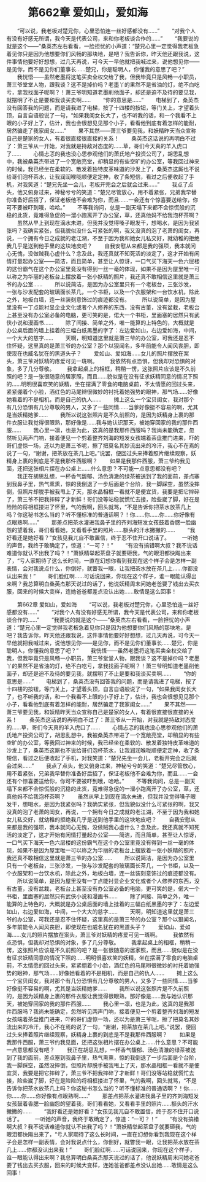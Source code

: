 # 　　第662章 爱如山，爱如海
　　“可以说，我老板对楚兄你，心里恐怕连一丝好感都没有……”
　　“对我个人有没有好感无所谓，我今天是代表公司，来和你老板谈合作的……”
　　“我要说的就是这个——”桑英杰左右看看，一脸担忧的小声道：“楚兄心里一定觉得我老板急着见你只是因为他想要你们风畅的那块地，是吧？我告诉你，昨天他还跟我说，这件事情他要好好想想，过几天再说，可今天一早他就把我喊过来，说他想见你——是见你，而不是见你们董事长……楚兄，你是聪明人，你懂我的意思了吧？”
　　我恍悟——虽然老墨将这笔买卖全权交给了我，但我毕竟只是风畅一小职员，萧三爷堂堂人物，跟我谈？这不是掉价吗？老墨丫的果然不是省油的灯，绝不白吃亏，拿我找面子呢啊？！萧三爷明知道老墨削他面子，却还是迫不及待的要见我，就摆明了不止是要和我谈买卖啊……
　　“你的意思是……”
　　电梯到了，桑英杰没有回答我的问题，而是请我进了电梯，按了十四楼的按钮，等门关上，才望着头顶，自言自语般说了一句，“如果我闺女长大了，也不听我的话，和一个我看不上眼的小子好上了，估计，我也会很想见见那个小子，看看他到底有着怎样的能耐，居然骗走了我家闺女……”
　　果不其然——萧三爷要见我，和妖精昨天当众宣称自己是楚家的女人，有着很直接很直接的关系！
　　桑英杰这话说的再明白不过了：萧三爷从一开始，对我就是持敌对态度的……草，哥们今天真的羊入虎口了……
　　心情忐忑的我也没心思参观他们的萧氏地产投资公司了，胡思乱想中，我被桑英杰带进了一个宽敞亮堂，却稍显的有些空旷的办公室，等我回过神来的时候，我已经坐在柔软的、散发着独特皮革味道的沙发上了，桑英杰这厮也不说给哥们泡杯茶水，让我润润喉咙顺便定定神，收了条短信，看过之后便收起了手机，对我笑道：“楚兄先坐一会儿，老板开完会之后就会过来……”
　　我点了点头，他又俯身过来，神秘兮兮的笑道：“楚兄尽管放心，用不着紧张，兄弟我早替你准备好后招了，保证老板他不会难为你，而且……一会还有个惊喜要送给你，你可不要被吓到哦，哈哈。”
　　不等我询问，总是一副天塌下来都不会惊慌般的沉稳的此货，竟难得急促的一溜小跑离开了办公室，草，还真他妈不给我泡杯茶啊？
　　虽然从早上到现在滴水未进，但我并没觉得嗓子眼发干，想喝水，是因为我紧张吗？我确实紧张，但我貌似没什么可紧张的啊，我又没真的泡了老萧的闺女，再说，一个拥有今日之成就的老江湖，不至于因为我和她女儿私交好，就幼稚的拒绝我几乎是送到他手里的这块地皮吧？
　　自我安慰从来都是我的强项，我本就问心无愧，没做贼我心虚什么？念及此，我还真就不知死活的淡定了，这才开始有闲情打量起办公室——简洁，而且简单，甚至让人惊讶，一口气买下海天一色六层楼的这份霸气在这个办公室里竟没有得到一丝一毫的体现，如果不是因为屋里唯一可以称之为华丽的老板台上摆放着一张小妖精的照片，我还真不敢相信这里就是萧三爷的办公室……
　　所以说简洁，是因为办公室里只有一个老板台，三张沙发，一张与沙发配套的玻璃面长茶几，一个书柜，以及一个衣服架和一台饮水机，除此之外，地板白墙，连一丝装刻意饰过的痕迹都没有。
　　所以说简单，是因为屋里没有一丁点能衬显企业文化或者个人修养的东西，没有古董，没有盆栽，老板台上甚至没有办公室必备的电脑，更可笑的是，偌大一个书柜，里面塞的居然只有武侠小说和漫画书……
　　除了间接、简单之外，唯一能算的上特色的，大概就是办公桌后面的墙上挂着的三幅白纸黑墨的字了：左边爱如山，右边爱如海，中间，一个大大的慈字……
　　天啊，明知道这里就是萧三爷的办公室，可我还是忍不住怀疑，这里真的是萧三爷的办公室？那个以狠闻名，多年前能令人闻风丧胆，即使现在也威名犹在的黑道头子？
　　爱如山、爱如海……女儿的照片摆放在案头，萧三爷对妖精的疼爱可见一斑啊。
　　我依然有点恐惧，但我却对恐惧的对象，多了几分尊敬。
　　我拿起桌上的相框，稍稍一愣，这张照片应该是不久前照的吧？是一张很随意的居家照，而且……貌似是在没有征求妖精同意的情况下照的……明明很喜欢笑的妖精，坐在摆满了零食的电脑桌前，不太情愿的回过头来，紧紧绷着个小脸，酒红色的马尾辫很微妙的衬托着她强势的眼神，那气场……好像她看着的不是相机，而是自己的仇人……
　　摊上这么一个宝贝闺女，我对那个有几分恐惧有几分尊敬的男人，又多了一些同情……当爹好像挺不容易的啊，尤其是当妖精她爹……
　　我所以说这张照片是不久前照的，是因为妖精身上裹的那件衣服让我觉得很眼熟，那好像是……我与她认识那天，被她穿回家的我的那件西服……
　　我心里一凛，也是为此，这真的是我那件西服吗？我尚未能确定，忽然听见两声门响，接着便见一个剪着整齐刘海的短发女孩端着茶盘推门进来，吓的哥们虚惊一场，还以为是萧三爷呢，擦了把莫名其妙流出来的冷汗，我心不在焉的说了一句，“谢谢，把茶放在茶几上吧。”说罢，便回过头来捧着照片继续观察，妖精身上裹的到底是不是我那件西服啊？
　　如果是我那件西服，萧三爷约我见面，还把这张相片摆在办公桌上……什么意思？不可能一点意思都没有吧？
　　我正在胡思乱想，一杯香气馥郁、汤色清澈的绿茶被送到了我的面前，差点塞到我鼻子里，热气熏熏，惊的我倒退了一步后面是个台阶，我一脚踩空，虽然没摔倒，但照片却脱手被我甩上了天，那水晶相框一看就不是便宜货，我要是把它摔碎了，萧三爷不把我摔碎了才新鲜！哥们没等站稳就慌忙去接，险些崴了脚，好在是险险的将相框搂进了怀里，气的我啊，回头就骂，“不是告诉你把茶水放茶几上吗？你这秘书怎么当的？听不懂标准的普通话啊？！你……你……你……你好像有点眼熟啊……”
　　那差点把茶水灌进我鼻子里的齐刘海短发女孩鼓着香腮一脸幽怨的望着我，哥们看看她，又看看手里的照片……额头的汗水撇撇的……
　　“我好看还是她好看？”女孩见我兀自不敢置信，终于忍不住开口说话了。
　　一听她的声音，我终于敢确定了，惊道：“一可？！”
　　“有没有搞错啊大叔？我不说话难道你就认不出我了吗？！”萧妖精举起茶盘子就要砸我，气的眼泪都快飚出来了，“亏人家期待了这么长时间，一直在幻想你看到我现在这个样子会是怎样一副表情，会对我说点什么，你倒好，就瞥我一眼，让我把茶水放在茶几上……你都没认出来我！”
　　哥们脸红啊……可话说回来，你现在这个样子，谁一眼能认得出来啊？我总算明白桑英杰那天说过的话了，他说妖精周末问她老爸要了钱出去买衣服，回来的时候大变样，连她爸爸都差点没认出她……敢情是这么回事！

　　第662章 爱如山，爱如海
　　“可以说，我老板对楚兄你，心里恐怕连一丝好感都没有……”
　　“对我个人有没有好感无所谓，我今天是代表公司，来和你老板谈合作的……”
　　“我要说的就是这个——”桑英杰左右看看，一脸担忧的小声道：“楚兄心里一定觉得我老板急着见你只是因为他想要你们风畅的那块地，是吧？我告诉你，昨天他还跟我说，这件事情他要好好想想，过几天再说，可今天一早他就把我喊过来，说他想见你——是见你，而不是见你们董事长……楚兄，你是聪明人，你懂我的意思了吧？”
　　我恍悟——虽然老墨将这笔买卖全权交给了我，但我毕竟只是风畅一小职员，萧三爷堂堂人物，跟我谈？这不是掉价吗？老墨丫的果然不是省油的灯，绝不白吃亏，拿我找面子呢啊？！萧三爷明知道老墨削他面子，却还是迫不及待的要见我，就摆明了不止是要和我谈买卖啊……
　　“你的意思是……”
　　电梯到了，桑英杰没有回答我的问题，而是请我进了电梯，按了十四楼的按钮，等门关上，才望着头顶，自言自语般说了一句，“如果我闺女长大了，也不听我的话，和一个我看不上眼的小子好上了，估计，我也会很想见见那个小子，看看他到底有着怎样的能耐，居然骗走了我家闺女……”
　　果不其然——萧三爷要见我，和妖精昨天当众宣称自己是楚家的女人，有着很直接很直接的关系！
　　桑英杰这话说的再明白不过了：萧三爷从一开始，对我就是持敌对态度的……草，哥们今天真的羊入虎口了……
　　心情忐忑的我也没心思参观他们的萧氏地产投资公司了，胡思乱想中，我被桑英杰带进了一个宽敞亮堂，却稍显的有些空旷的办公室，等我回过神来的时候，我已经坐在柔软的、散发着独特皮革味道的沙发上了，桑英杰这厮也不说给哥们泡杯茶水，让我润润喉咙顺便定定神，收了条短信，看过之后便收起了手机，对我笑道：“楚兄先坐一会儿，老板开完会之后就会过来……”
　　我点了点头，他又俯身过来，神秘兮兮的笑道：“楚兄尽管放心，用不着紧张，兄弟我早替你准备好后招了，保证老板他不会难为你，而且……一会还有个惊喜要送给你，你可不要被吓到哦，哈哈。”
　　不等我询问，总是一副天塌下来都不会惊慌般的沉稳的此货，竟难得急促的一溜小跑离开了办公室，草，还真他妈不给我泡杯茶啊？
　　虽然从早上到现在滴水未进，但我并没觉得嗓子眼发干，想喝水，是因为我紧张吗？我确实紧张，但我貌似没什么可紧张的啊，我又没真的泡了老萧的闺女，再说，一个拥有今日之成就的老江湖，不至于因为我和她女儿私交好，就幼稚的拒绝我几乎是送到他手里的这块地皮吧？
　　自我安慰从来都是我的强项，我本就问心无愧，没做贼我心虚什么？念及此，我还真就不知死活的淡定了，这才开始有闲情打量起办公室——简洁，而且简单，甚至让人惊讶，一口气买下海天一色六层楼的这份霸气在这个办公室里竟没有得到一丝一毫的体现，如果不是因为屋里唯一可以称之为华丽的老板台上摆放着一张小妖精的照片，我还真不敢相信这里就是萧三爷的办公室……
　　所以说简洁，是因为办公室里只有一个老板台，三张沙发，一张与沙发配套的玻璃面长茶几，一个书柜，以及一个衣服架和一台饮水机，除此之外，地板白墙，连一丝装刻意饰过的痕迹都没有。
　　所以说简单，是因为屋里没有一丁点能衬显企业文化或者个人修养的东西，没有古董，没有盆栽，老板台上甚至没有办公室必备的电脑，更可笑的是，偌大一个书柜，里面塞的居然只有武侠小说和漫画书……
　　除了间接、简单之外，唯一能算的上特色的，大概就是办公桌后面的墙上挂着的三幅白纸黑墨的字了：左边爱如山，右边爱如海，中间，一个大大的慈字……
　　天啊，明知道这里就是萧三爷的办公室，可我还是忍不住怀疑，这里真的是萧三爷的办公室？那个以狠闻名，多年前能令人闻风丧胆，即使现在也威名犹在的黑道头子？
　　爱如山、爱如海……女儿的照片摆放在案头，萧三爷对妖精的疼爱可见一斑啊。
　　我依然有点恐惧，但我却对恐惧的对象，多了几分尊敬。
　　我拿起桌上的相框，稍稍一愣，这张照片应该是不久前照的吧？是一张很随意的居家照，而且……貌似是在没有征求妖精同意的情况下照的……明明很喜欢笑的妖精，坐在摆满了零食的电脑桌前，不太情愿的回过头来，紧紧绷着个小脸，酒红色的马尾辫很微妙的衬托着她强势的眼神，那气场……好像她看着的不是相机，而是自己的仇人……
　　摊上这么一个宝贝闺女，我对那个有几分恐惧有几分尊敬的男人，又多了一些同情……当爹好像挺不容易的啊，尤其是当妖精她爹……
　　我所以说这张照片是不久前照的，是因为妖精身上裹的那件衣服让我觉得很眼熟，那好像是……我与她认识那天，被她穿回家的我的那件西服……
　　我心里一凛，也是为此，这真的是我那件西服吗？我尚未能确定，忽然听见两声门响，接着便见一个剪着整齐刘海的短发女孩端着茶盘推门进来，吓的哥们虚惊一场，还以为是萧三爷呢，擦了把莫名其妙流出来的冷汗，我心不在焉的说了一句，“谢谢，把茶放在茶几上吧。”说罢，便回过头来捧着照片继续观察，妖精身上裹的到底是不是我那件西服啊？
　　如果是我那件西服，萧三爷约我见面，还把这张相片摆在办公桌上……什么意思？不可能一点意思都没有吧？
　　我正在胡思乱想，一杯香气馥郁、汤色清澈的绿茶被送到了我的面前，差点塞到我鼻子里，热气熏熏，惊的我倒退了一步后面是个台阶，我一脚踩空，虽然没摔倒，但照片却脱手被我甩上了天，那水晶相框一看就不是便宜货，我要是把它摔碎了，萧三爷不把我摔碎了才新鲜！哥们没等站稳就慌忙去接，险些崴了脚，好在是险险的将相框搂进了怀里，气的我啊，回头就骂，“不是告诉你把茶水放茶几上吗？你这秘书怎么当的？听不懂标准的普通话啊？！你……你……你……你好像有点眼熟啊……”
　　那差点把茶水灌进我鼻子里的齐刘海短发女孩鼓着香腮一脸幽怨的望着我，哥们看看她，又看看手里的照片……额头的汗水撇撇的……
　　“我好看还是她好看？”女孩见我兀自不敢置信，终于忍不住开口说话了。
　　一听她的声音，我终于敢确定了，惊道：“一可？！”
　　“有没有搞错啊大叔？我不说话难道你就认不出我了吗？！”萧妖精举起茶盘子就要砸我，气的眼泪都快飚出来了，“亏人家期待了这么长时间，一直在幻想你看到我现在这个样子会是怎样一副表情，会对我说点什么，你倒好，就瞥我一眼，让我把茶水放在茶几上……你都没认出来我！”
　　哥们脸红啊……可话说回来，你现在这个样子，谁一眼能认得出来啊？我总算明白桑英杰那天说过的话了，他说妖精周末问她老爸要了钱出去买衣服，回来的时候大变样，连她爸爸都差点没认出她……敢情是这么回事！
